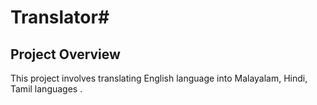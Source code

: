 # Translator#
## Project Overview ##
This project involves translating English language into Malayalam, Hindi, Tamil languages .
